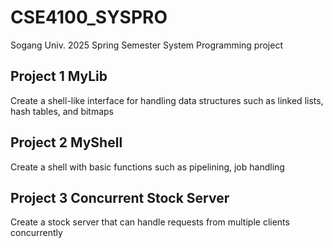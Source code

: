 # CSE4100_SYSPRO
Sogang Univ. 2025 Spring Semester System Programming project


## Project 1 MyLib ##
Create a shell-like interface for handling data structures such as linked lists, hash tables, and bitmaps

## Project 2 MyShell ##
Create a shell with basic functions such as pipelining, job handling

## Project 3 Concurrent Stock Server ##
Create a stock server that can handle requests from multiple clients concurrently